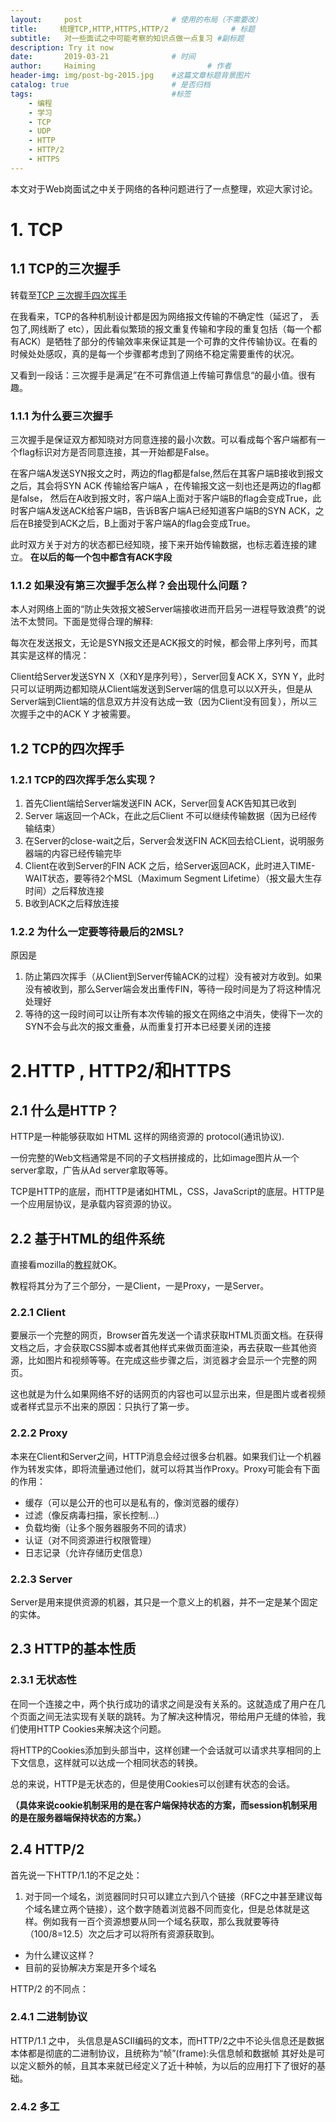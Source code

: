 ```yaml
---
layout:     post   				    # 使用的布局（不需要改）
title:     梳理TCP,HTTP,HTTPS,HTTP/2 				# 标题 
subtitle:   对一些面试之中可能考察的知识点做一点复习 #副标题
description: Try it now
date:       2019-03-21				# 时间
author:     Haiming 						# 作者
header-img: img/post-bg-2015.jpg 	#这篇文章标题背景图片
catalog: true 						# 是否归档
tags:								#标签
    - 编程
    - 学习
    - TCP
    - UDP
    - HTTP
    - HTTP/2
    - HTTPS
---
```

本文对于Web岗面试之中关于网络的各种问题进行了一点整理，欢迎大家讨论。
# 1. TCP

## 1.1 TCP的三次握手

转载至[TCP 三次握手四次挥手
](https://mp.weixin.qq.com/s/tGlWTrr5KLAv1AflfeAejA)

在我看来，TCP的各种机制设计都是因为网络报文传输的不确定性（延迟了， 丢包了,网线断了 etc），因此看似繁琐的报文重复传输和字段的重复包括（每一个都有ACK）是牺牲了部分的传输效率来保证其是一个可靠的文件传输协议。在看的时候处处感叹，真的是每一个步骤都考虑到了网络不稳定需要重传的状况。

又看到一段话：三次握手是满足”在不可靠信道上传输可靠信息“的最小值。很有趣。

### 1.1.1 为什么要三次握手

  三次握手是保证双方都知晓对方同意连接的最小次数。可以看成每个客户端都有一个flag标识对方是否同意连接，其一开始都是False。
  
  在客户端A发送SYN报文之时，两边的flag都是false,然后在其客户端B接收到报文之后，其会将SYN ACK 传输给客户端A ，在传输报文这一刻也还是两边的flag都是false， 然后在A收到报文时，客户端A上面对于客户端B的flag会变成True，此时客户端A发送ACK给客户端B，告诉B客户端A已经知道客户端B的SYN ACK，之后在B接受到ACK之后，B上面对于客户端A的flag会变成True。
  
  此时双方关于对方的状态都已经知晓，接下来开始传输数据，也标志着连接的建立。 **在以后的每一个包中都含有ACK字段**
  
### 1.1.2 如果没有第三次握手怎么样？会出现什么问题？

  本人对网络上面的“防止失效报文被Server端接收进而开启另一进程导致浪费”的说法不太赞同。下面是觉得合理的解释:
  
 每次在发送报文，无论是SYN报文还是ACK报文的时候，都会带上序列号，而其其实是这样的情况：
 
 Client给Server发送SYN X（X和Y是序列号），Server回复ACK X，SYN Y，此时只可以证明两边都知晓从Client端发送到Server端的信息可以以X开头，但是从Server端到Client端的信息双方并没有达成一致（因为Client没有回复），所以三次握手之中的ACK Y 才被需要。
 

## 1.2 TCP的四次挥手
 
### 1.2.1 TCP的四次挥手怎么实现？
 
 1. 首先Client端给Server端发送FIN ACK，Server回复ACK告知其已收到
 2. Server 端返回一个ACk，在此之后Client 不可以继续传输数据（因为已经传输结束）
 3. 在Server的close-wait之后，Server会发送FIN ACK回去给CLient，说明服务器端的内容已经传输完毕
 4. Client在收到Server的FIN ACK 之后，给Server返回ACK，此时进入TIME-WAIT状态，要等待2个MSL（Maximum Segment Lifetime）（报文最大生存时间）之后释放连接
 5. B收到ACK之后释放连接


### 1.2.2 为什么一定要等待最后的2MSL?

原因是

1. 防止第四次挥手（从Client到Server传输ACK的过程）没有被对方收到。如果没有被收到，那么Server端会发出重传FIN，等待一段时间是为了将这种情况处理好
2. 等待的这一段时间可以让所有本次传输的报文在网络之中消失，使得下一次的SYN不会与此次的报文重叠，从而重复打开本已经要关闭的连接


# 2.HTTP , HTTP2/和HTTPS

## 2.1 什么是HTTP？

HTTP是一种能够获取如 HTML 这样的网络资源的 protocol(通讯协议).

一份完整的Web文档通常是不同的子文档拼接成的，比如image图片从一个server拿取，广告从Ad server拿取等等。

TCP是HTTP的底层，而HTTP是诸如HTML，CSS，JavaScript的底层。HTTP是一个应用层协议，是承载内容资源的协议。

## 2.2 基于HTML的组件系统


直接看mozilla的[教程](https://developer.mozilla.org/zh-CN/docs/Web/HTTP/Overview#%E5%9F%BA%E4%BA%8EHTTP%E7%9A%84%E7%BB%84%E4%BB%B6%E7%B3%BB%E7%BB%9F)就OK。

教程将其分为了三个部分，一是Client，一是Proxy，一是Server。

### 2.2.1 Client

要展示一个完整的网页，Browser首先发送一个请求获取HTML页面文档。在获得文档之后，才会获取CSS脚本或者其他样式来做页面渲染，再去获取一些其他资源，比如图片和视频等等。在完成这些步骤之后，浏览器才会显示一个完整的网页。

这也就是为什么如果网络不好的话网页的内容也可以显示出来，但是图片或者视频或者样式显示不出来的原因：只执行了第一步。

### 2.2.2 Proxy

本来在Client和Server之间，HTTP消息会经过很多台机器。如果我们让一个机器作为转发实体，即将流量通过他们，就可以将其当作Proxy。Proxy可能会有下面的作用：
- 缓存（可以是公开的也可以是私有的，像浏览器的缓存）
- 过滤（像反病毒扫描，家长控制...）
- 负载均衡（让多个服务器服务不同的请求）
- 认证（对不同资源进行权限管理）
- 日志记录（允许存储历史信息）


### 2.2.3 Server

Server是用来提供资源的机器，其只是一个意义上的机器，并不一定是某个固定的实体。

## 2.3 HTTP的基本性质

### 2.3.1 无状态性

在同一个连接之中，两个执行成功的请求之间是没有关系的。这就造成了用户在几个页面之间无法实现有关联的跳转。为了解决这种情况，带给用户无缝的体验，我们使用HTTP Cookies来解决这个问题。

将HTTP的Cookies添加到头部当中，这样创建一个会话就可以请求共享相同的上下文信息，这样就可以达成一个相同状态的转换。

总的来说，HTTP是无状态的，但是使用Cookies可以创建有状态的会话。

**（具体来说cookie机制采用的是在客户端保持状态的方案，而session机制采用的是在服务器端保持状态的方案。）**

## 2.4 HTTP/2

首先说一下HTTP/1.1的不足之处：

 1. 对于同一个域名，浏览器同时只可以建立六到八个链接（RFC之中甚至建议每个域名建立两个链接），这个数字随着浏览器不同而变化，但是总体就是这样。例如我有一百个资源想要从同一个域名获取，那么我就要等待（100/8=12.5）次之后才可以将所有资源获取到。
- 为什么建议这样？
- 目前的妥协解决方案是开多个域名


HTTP/2 的不同点：

### 2.4.1 二进制协议

HTTP/1.1 之中， 头信息是ASCII编码的文本，而HTTP/2之中不论头信息还是数据本体都是彻底的二进制协议，且统称为“帧”(frame):头信息帧和数据帧
其好处是可以定义额外的帧，且其本来就已经定义了近十种帧，为以后的应用打下了很好的基础。
### 2.4.2 多工

